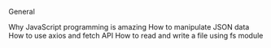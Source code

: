 General

Why JavaScript programming is amazing
How to manipulate JSON data
How to use axios and fetch API
How to read and write a file using fs module
